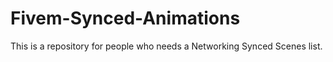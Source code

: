 # Fivem-Synced-Animations
This is a repository for people who needs a Networking Synced Scenes list.
